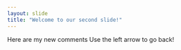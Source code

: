 ```yaml
---
layout: slide
title: "Welcome to our second slide!"
---
```

Here are my new comments
Use the left arrow to go back!
